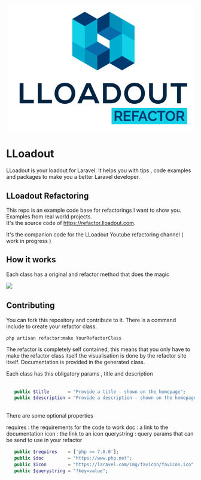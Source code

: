 <p align="center">
    <img src="https://github.com/LLoadout/assets/blob/master/LLoadout_refactor.png" width="500" title="LLoadout logo">
</p>

# LLoadout

LLoadout is your loadout for Laravel. It helps you with tips , code examples and packages to make you a better Laravel developer.

## LLoadout Refactoring

This repo is an example code base for refactorings I want to show you. Examples from real world projects.  
It's the source code of https://refactor.lloadout.com.

It's the companion code for the LLoadout Youtube refactoring channel ( work in progress )

## How it works

Each class has a original and refactor method that does the magic

<img src="https://refactor.lloadout.com/img/example.png">

## Contributing

You can fork this repository and contribute to it. There is a command include to create your refactor class.

```shell
php artisan refactor:make YourRefactorClass
```

The refactor is completely self contained, this means that you only have to make the refactor class itself the visualisation is done by the refactor site itself. Documentation is provided in the generated class.

Each class has this obligatory params , title and description

```php

   public $title       = "Provide a title - shown on the homepage";
   public $description = "Provide a description - shown on the homepage";
    
```

There are some optional properties 

requires : the requirements for the code to work 
doc : a link to the documentation
icon : the link to an icon
querystring : query params that can be send to use in your refactor

```php
   public $requires    = ['php >= 7.0.0'];
   public $doc         = "https://www.php.net";
   public $icon        = "https://laravel.com/img/favicon/favicon.ico";
   public $querystring = "?key=value";
```
